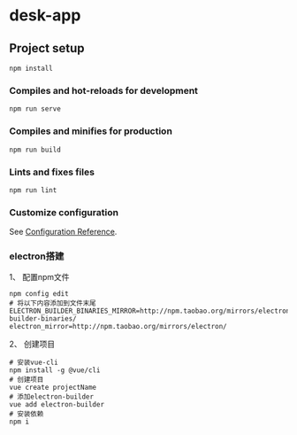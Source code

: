 # desk-app

## Project setup
```
npm install
```

### Compiles and hot-reloads for development
```
npm run serve
```

### Compiles and minifies for production
```
npm run build
```

### Lints and fixes files
```
npm run lint
```

### Customize configuration
See [Configuration Reference](https://cli.vuejs.org/config/).

### electron搭建
1、 配置npm文件
```
npm config edit
# 将以下内容添加到文件末尾
ELECTRON_BUILDER_BINARIES_MIRROR=http://npm.taobao.org/mirrors/electron-builder-binaries/
electron_mirror=http://npm.taobao.org/mirrors/electron/
```

2、 创建项目
```
# 安装vue-cli
npm install -g @vue/cli
# 创建项目
vue create projectName
# 添加electron-builder
vue add electron-builder
# 安装依赖
npm i
```